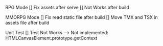 RPG Mode
[] Fix assets after serve
[] Not Works after build


MMORPG Mode
[] Fix read static file after build
[] Move TMX and TSX in assets file after build

Unit Test
[] Test Not Works
    --> Not implemented: HTMLCanvasElement.prototype.getContext